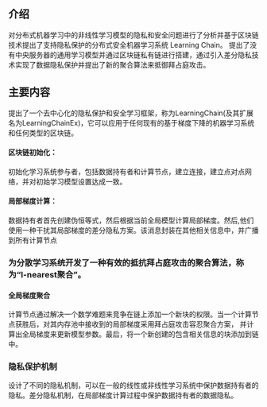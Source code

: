 ## 介绍
对分布式机器学习中的非线性学习模型的隐私和安全问题进行了分析并基于区块链技术提出了支持隐私保护的分布式安全机器学习系统  Learning Chain。
提出了没有中央服务器的通用学习模型并通过区块链私有链进行搭建，通过引入差分隐私技术实现了数据隐私保护并提出了新的聚合算法来抵御拜占庭攻击。

## 主要内容
提出了一个去中心化的隐私保护和安全学习框架，称为LearningChain(及其扩展名为LearningChainEx)，它可以应用于任何现有的基于梯度下降的机器学习系统和任何类型的区块链。

#### 区块链初始化：
初始化学习系统参与者，包括数据持有者和计算节点，建立连接，建立点对点网络，并对初始学习模型设置达成一致。
#### 局部梯度计算：
数据持有者首先创建伪恒等式，然后根据当前全局模型计算局部梯度。然后,他们使用一种干扰其局部梯度的差分隐私方案。该消息封装在其他相关信息中，并广播到所有计算节点

### 为分散学习系统开发了一种有效的抵抗拜占庭攻击的聚合算法，称为“l-nearest聚合”。
#### 全局梯度聚合
计算节点通过解决一个数学难题来竞争在链上添加一个新块的权限。当一个计算节点获胜后，对其内存池中接收到的局部梯度采用拜占庭攻击容忍聚合方案，
并计算出全局梯度来更新模型参数。最后，将一个新创建的包含相关信息的块添加到链中。

### 隐私保护机制
设计了不同的隐私机制，可以在一般的线性或非线性学习系统中保护数据持有者的隐私。差分隐私机制，在局部梯度计算过程中保护数据持有者的数据隐私。
